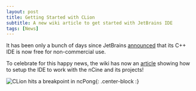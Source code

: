 ```yaml
---
layout: post
title: Getting Started with CLion
subtitle: A new wiki article to get started with JetBrains IDE
tags: [News]
---
```


It has been only a bunch of days since JetBrains [announced](https://blog.jetbrains.com/clion/2025/05/clion-is-now-free-for-non-commercial-use/) that its C++ IDE is now free for non-commercial use.

To celebrate for this happy news, the wiki has now an [article](https://github.com/nCine/nCine/wiki/Getting-Started-with-C++-CLion) showing how to setup the IDE to work with the nCine and its projects!

![CLion hits a breakpoint in ncPong](https://raw.githubusercontent.com/wiki/nCine/nCine/img/CLion/Breakpoint_Hit.png "CLion hits a breakpoint in ncPong"){: .center-block :}
